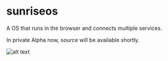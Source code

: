 sunriseos
=========

A OS that runs in the browser and connects multiple services.

In private Alpha now, source will be available shortly.

![alt text](http://i335676.iris.fhict.nl/sunrise_2.png)
